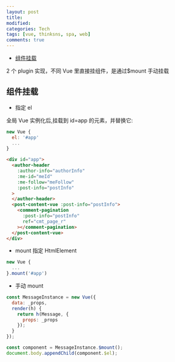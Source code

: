 ```yaml
---
layout: post
title:
modified:
categories: Tech
tags: [vue, thinksns, spa, web]
comments: true
---
```


<!-- TOC -->

- [组件挂载](#组件挂载)

<!-- /TOC -->

2 个 plugin 实现，不同 Vue 里直接挂组件，是通过\$mount 手动挂载

## 组件挂载

- 指定 el

全局 Vue 实例化后,挂载到 id=app 的元素，并替换它:

```js
new Vue {
  el: '#app'
  ...
}
```

```html
<div id="app">
  <author-header
    :author-info="authorInfo"
    :me-id="meId"
    :me-follow="meFollow"
    :post-info="postInfo"
  >
  </author-header>
  <post-content-vue :post-info="postInfo">
    <comment-pagination
      :post-info="postInfo"
      ref="cmt_page_r"
    ></comment-pagination>
  </post-content-vue>
</div>
```

- mount 指定 HtmlElement

```js
new Vue {
  ...
}.mount('#app')
```

- 手动 mount

```js
const MessageInstance = new Vue({
  data: _props,
  render(h) {
    return h(Message, {
      props: _props
    });
  }
});

const component = MessageInstance.$mount();
document.body.appendChild(component.$el);
```
